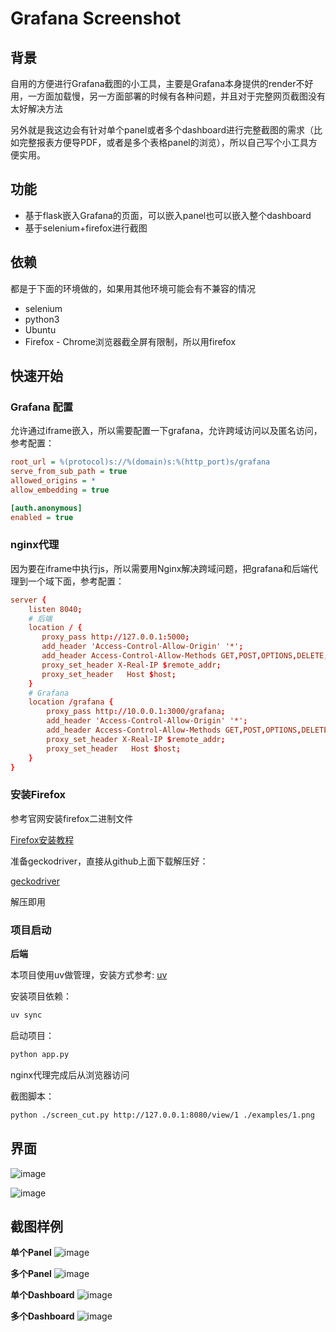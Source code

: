 # Grafana Screenshot

## 背景

自用的方便进行Grafana截图的小工具，主要是Grafana本身提供的render不好用，一方面加载慢，另一方面部署的时候有各种问题，并且对于完整网页截图没有太好解决方法

另外就是我这边会有针对单个panel或者多个dashboard进行完整截图的需求（比如完整报表方便导PDF，或者是多个表格panel的浏览），所以自己写个小工具方便实用。

## 功能

- 基于flask嵌入Grafana的页面，可以嵌入panel也可以嵌入整个dashboard
- 基于selenium+firefox进行截图

## 依赖

都是于下面的环境做的，如果用其他环境可能会有不兼容的情况

- selenium
- python3
- Ubuntu
- Firefox - Chrome浏览器截全屏有限制，所以用firefox

## 快速开始


### Grafana 配置

允许通过iframe嵌入，所以需要配置一下grafana，允许跨域访问以及匿名访问，参考配置：

```ini
root_url = %(protocol)s://%(domain)s:%(http_port)s/grafana
serve_from_sub_path = true
allowed_origins = *
allow_embedding = true

[auth.anonymous]
enabled = true
```

### nginx代理
因为要在iframe中执行js，所以需要用Nginx解决跨域问题，把grafana和后端代理到一个域下面，参考配置：

```conf
server {
    listen 8040;
    # 后端
    location / {
       proxy_pass http://127.0.0.1:5000;
       add_header 'Access-Control-Allow-Origin' '*';
       add_header Access-Control-Allow-Methods GET,POST,OPTIONS,DELETE;
       proxy_set_header X-Real-IP $remote_addr;
       proxy_set_header   Host $host;
    }
    # Grafana
    location /grafana {
        proxy_pass http://10.0.0.1:3000/grafana;
        add_header 'Access-Control-Allow-Origin' '*';
        add_header Access-Control-Allow-Methods GET,POST,OPTIONS,DELETE;
        proxy_set_header X-Real-IP $remote_addr;
        proxy_set_header   Host $host;
    }
}
```


### 安装Firefox

参考官网安装firefox二进制文件

[Firefox安装教程](https://support.mozilla.org/zh-CN/kb/install-firefox-linux)

准备geckodriver，直接从github上面下载解压好：

[geckodriver](https://github.com/mozilla/geckodriver/releases)

解压即用

### 项目启动

**后端**

本项目使用uv做管理，安装方式参考: [uv](https://github.com/astral-sh/uv)

安装项目依赖：

```bash
uv sync
```

启动项目：

```bash
python app.py
```

nginx代理完成后从浏览器访问

截图脚本：

```bash
python ./screen_cut.py http://127.0.0.1:8080/view/1 ./examples/1.png
```
## 界面

![image](./examples/index.png)

![image](./examples/config.png)

## 截图样例

**单个Panel**
![image](./examples/panel.png)

**多个Panel**
![image](./examples/panel2.png)

**单个Dashboard**
![image](./examples/dashboard.png)


**多个Dashboard**
![image](./examples/dashboard2.png)